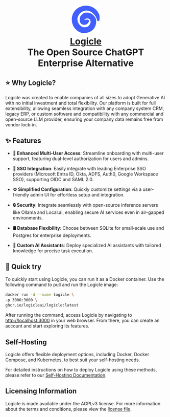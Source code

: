 <h1 align="center" style="border-bottom: none">
    <div>
        <a href="https://logicle.ai">
            <img src="./logicle/public/logo.png" width="90" />
            <br>
            Logicle
        </a>
    </div>
    The Open Source ChatGPT Enterprise Alternative <br>
</h1>

## ⭐️ Why Logicle?
Logicle was created to enable companies of all sizes to adopt Generative AI with no initial investment and total flexibility.
Our platform is built for full extensibility, allowing seamless integration with any company system CRM, legacy ERP, or custom software and compatibility with any commercial and open-source LLM provider, ensuring your company data remains free from vendor lock-in.


## ✨ Features

- **👥 Enhanced Multi-User Access**: Streamline onboarding with multi-user support, featuring dual-level authorization for users and admins.

- **🔗 SSO Integration**: Easily integrate with leading Enterprise SSO providers (Microsoft Entra ID, Okta, ADFS, Auth0, Google Workspace SSO), supporting OIDC and SAML 2.0.

- **⚙️ Simplified Configuration**: Quickly customize settings via a user-friendly admin UI for effortless setup and integration.

- **🔒 Security**: Integrate seamlessly with open-source inference servers like Ollama and Local.ai, enabling secure AI services even in air-gapped environments.

- **🛢️ Database Flexibility**: Choose between SQLite for small-scale use and Postgres for enterprise deployments.

- **🤖 Custom AI Assistants**: Deploy specialized AI assistants with tailored knowledge for precise task execution.

## 🚀 Quick try

To quickly start using Logicle, you can run it as a Docker container. Use the following command to pull and run the Logicle image:

```bash
docker run -d --name logicle \
-p 3000:3000 \
ghcr.io/logicleai/logicle:latest
```

After running the command, access Logicle by navigating to [http://localhost:3000](http://localhost:3000) in your web browser. From there, you can create an account and start exploring its features.

## Self-Hosting

Logicle offers flexible deployment options, including Docker, Docker Compose, and Kubernetes, to best suit your self-hosting needs.

For detailed instructions on how to deploy Logicle using these methods, please refer to our [Self-Hosting Documentation](./deploy/README.md).

## Licensing Information

Logicle is made available under the AGPLv3 license. For more information about the terms and conditions, please view the [license file](./LICENSE).